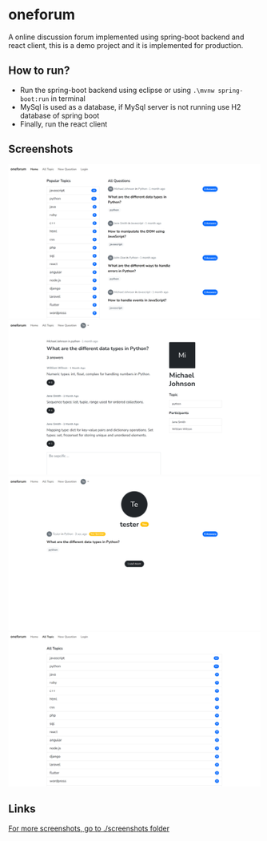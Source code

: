 # oneforum

A online discussion forum implemented using spring-boot backend and react client, this is a demo project and it is implemented for production.

## How to run?

- Run the spring-boot backend using eclipse or using `.\mvnw spring-boot:run` in terminal
- MySql is used as a database, if MySql server is not running use H2 database of spring boot
- Finally, run the react client

## Screenshots

![](./screenshots/home_page.png)
![](./screenshots/q_a_page.png)
![](./screenshots/profile_page.png)
![](./screenshots/all_topics_page.png)

## Links

[For more screenshots, go to ./screenshots folder](./screenshots/)